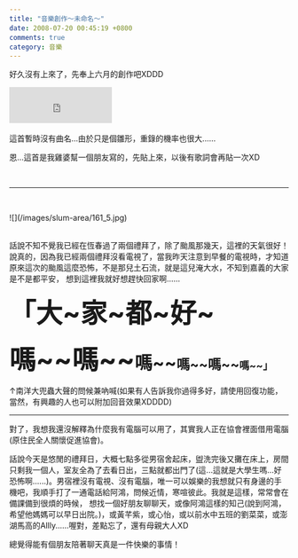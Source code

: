```yaml
---
title: "音樂創作～未命名～"
date: 2008-07-20 00:45:19 +0800
comments: true
category: 音樂
---
```

<p>好久沒有上來了，先奉上六月的創作吧XDDD</p><p><iframe marginwidth="0" marginheight="0" src="http://vlog.xuite.net/vlog/guest/external.php?media_id=NFVvZURwLTEyNjAwMDIuZmx2&pt=2&ar=0&as=0" frameborder="0" width="185" scrolling="no" height="65"></iframe></p><p>這首暫時沒有曲名...由於只是個雛形，重錄的機率也很大......</p><p>恩...這首是我雞婆幫一個朋友寫的，先貼上來，以後有歌詞會再貼一次XD</p><p>&nbsp;</p><hr /><p>&nbsp;</p><p>![](/images/slum-area/161_5.jpg)<br /><br /></p><p>話說不知不覺我已經在恆春過了兩個禮拜了，除了颱風那幾天，這裡的天氣很好！說真的，因為我已經兩個禮拜沒看電視了，當我昨天注意到早餐的電視時，才知道原來這次的颱風這麼恐怖，不是那兒土石流，就是這兒淹大水，不知到嘉義的大家是不是都平安， 想到這裡我就好想趕快回家啊......</p><p><strong><font size="7">「</font><font size="7">大~</font></strong><strong><font size="7">家~都~好~</font></strong></p><p><strong><font size="7">嗎~~嗎~~</font><font size="6">嗎~~</font><font size="5">嗎~~嗎~~</font><font size="4">嗎~~</font><font size="4">」</font></strong></p><p>↑南洋大兜蟲大聲的問候兼吶喊(如果有人告訴我你過得多好，請使用回復功能，當然，有興趣的人也可以附加回音效果XDDDD)</p><hr /><p>對了，我想我還沒解釋為什麼我有電腦可以用了，其實我人正在協會裡面借用電腦(原住民全人關懷促進協會)。</p><p>話說今天是悠閒的禮拜日，大概七點多從男宿舍起床，盥洗完後又攤在床上，房間只剩我一個人，室友全為了去看日出，三點就都出門了(這...這就是大學生嗎...好恐怖啊......)。男宿裡沒有電視、沒有電腦，唯一可以娛樂的我想就只有身邊的手機吧，我順手打了一通電話給阿鴻，問候近情，寒喧彼此。我就是這樣，常常會在備課備到很煩的時候， 想找一個好朋友聊聊天，或像阿鴻這樣的知己(說到阿鴻，希望他媽媽可以早日出院。)，或黃芊紫，或心怡，或以前水中五班的劉菜菜，或澎湖馬高的Allly......喔對，差點忘了，還有母親大人XD</p><p>總覺得能有個朋友陪著聊天真是一件快樂的事情！</p>
